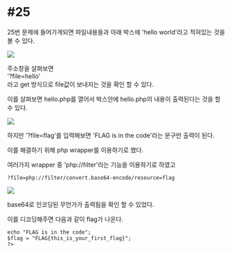 #25
=
25번 문제에 들어가게되면 파일내용들과 아래 박스에 'hello world'라고 적혀있는 것을 볼 수 있다.

![](https://postfiles.pstatic.net/MjAxOTEyMDRfMTk4/MDAxNTc1NDU1NzMyNDA1.IxbVooBy7GbQkXwUbLqF1BJGqc-myNalTuigE0fFdHog.5vSr6m0aBxB-lfU-g6nLH2HbJxpkq8YXx32quqydoZMg.JPEG.rlaeoghks823/K-024.jpg?type=w773)

주소창을 살펴보면  
'?file=hello'  
라고 get 방식으로 file값이 보내지는 것을 확인 할 수 있다.

이를 살펴보면 hello.php를 열어서 박스안에 hello.php의 내용이 출력된다는 것을 할 수 있다.

![](https://postfiles.pstatic.net/MjAxOTEyMDRfMTEw/MDAxNTc1NDU1NzMyNDA2.muHidPnTfgoyOWQwmCSXDxoI3y4IdUpmGqwyJ6eucAAg.lqSda-i46_EXcNFq9_5vwUzNjWB20vp1O7aIuAFQePMg.JPEG.rlaeoghks823/K-025.jpg?type=w773)

하지만 '?file=flag'를 입력해보면 'FLAG is in the code'라는 문구만 출력이 된다.

이를 해결하기 위해 php wrapper를 이용하기로 했다.

여러가지 wrapper 중 'php://filter'라는 기능을 이용하기로 하였고

`?file=php://filter/convert.base64-encode/resource=flag`

![](https://postfiles.pstatic.net/MjAxOTEyMDRfMzMg/MDAxNTc1NDU1NzMyNDA1.dnxMq-lyi6BrY7NB29mikdWP9SPV9B2avJn9ZKoU2HAg.tM_Z1o0WsImfzuHb4B9E4xjxVoKoSf0sRR19tmmGZZIg.JPEG.rlaeoghks823/K-023.jpg?type=w773)

base64로 인코딩된 무언가가 출력됨을 확인 할 수 있었다.

이를 디코딩해주면 다음과 같이 flag가 나온다.
```
echo "FLAG is in the code";
$flag = "FLAG{this_is_your_first_flag}";
?>
```
